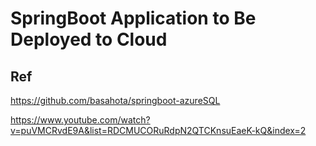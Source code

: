 # SpringBoot Application to Be Deployed to Cloud

## Ref

https://github.com/basahota/springboot-azureSQL

https://www.youtube.com/watch?v=puVMCRvdE9A&list=RDCMUCORuRdpN2QTCKnsuEaeK-kQ&index=2

